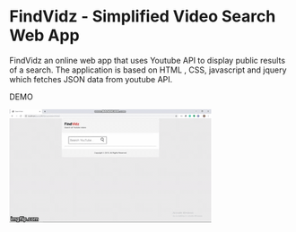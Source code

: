 # FindVidz - Simplified Video Search Web App

FindVidz an online web app that uses Youtube API to display public results of a search. The application is based on HTML , CSS, javascript and jquery which fetches JSON data from youtube API.

DEMO

<a href="https://github.com/kuldipv3/FindVidz/blob/master/34fuya"><img src="https://github.com/kuldipv3/FindVidz/blob/master/34fuya.gif"></a>
